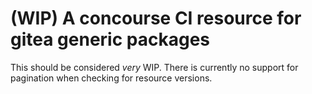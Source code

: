 # (WIP) A concourse CI resource for gitea generic packages

This should be considered _very_ WIP. There is currently no support for
pagination when checking for resource versions.
